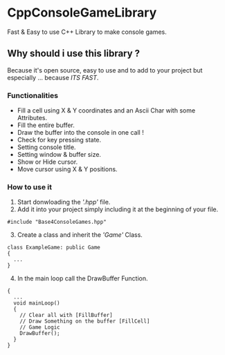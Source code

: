 # CppConsoleGameLibrary
Fast &amp; Easy to use C++ Library to make console games.

## Why should i use this library ?
Because it's open source, easy to use and to add to your project but especially ... because *ITS FAST*.

### Functionalities
- Fill a cell using X & Y coordinates and an Ascii Char with some Attributes.
- Fill the entire buffer.
- Draw the buffer into the console in one call !
- Check for key pressing state.
- Setting console title.
- Setting window & buffer size.
- Show or Hide cursor.
- Move cursor using X & Y positions.

### How to use it
1) Start donwloading the *'.hpp'* file.
2) Add it into your project simply including it at the beginning of your file.
```
#include "Base4ConsoleGames.hpp"
```
3) Create a class and inherit the *'Game'* Class.
```
class ExampleGame: public Game
{
  ...
}
```
4) In the main loop call the DrawBuffer Function.
```
{
  ...
  void mainLoop()
  {
    // Clear all with [FillBuffer]
    // Draw Something on the buffer [FillCell]
    // Game Logic
    DrawBuffer();
  }
}
```

